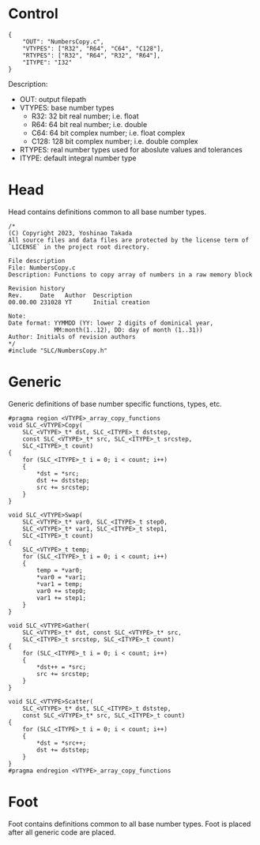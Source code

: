 # Control
```
{
    "OUT": "NumbersCopy.c",
    "VTYPES": ["R32", "R64", "C64", "C128"],
    "RTYPES": ["R32", "R64", "R32", "R64"],
    "ITYPE": "I32"
}
```
Description:
* OUT: output filepath
* VTYPES: base number types
    - R32: 32 bit real number; i.e. float
    - R64: 64 bit real number; i.e. double
    - C64: 64 bit complex number; i.e. float complex
    - C128: 128 bit complex number; i.e. double complex
* RTYPES: real number types used for aboslute values and tolerances
* ITYPE: default integral number type
# Head
Head contains definitions common to all base number types.
```
/*
(C) Copyright 2023, Yoshinao Takada
All source files and data files are protected by the license term of
`LICENSE` in the project root directory.

File description
File: NumbersCopy.c
Description: Functions to copy array of numbers in a raw memory block

Revision history
Rev.     Date   Author  Description
00.00.00 231028 YT      Initial creation

Note:
Date format: YYMMDD (YY: lower 2 digits of dominical year, 
             MM:month(1..12), DD: day of month (1..31))
Author: Initials of revision authors
*/
#include "SLC/NumbersCopy.h"
```
# Generic
Generic definitions of base number specific functions, types, etc.
```
#pragma region <VTYPE>_array_copy_functions
void SLC_<VTYPE>Copy(
    SLC_<VTYPE>_t* dst, SLC_<ITYPE>_t dststep,
    const SLC_<VTYPE>_t* src, SLC_<ITYPE>_t srcstep,
    SLC_<ITYPE>_t count)
{
    for (SLC_<ITYPE>_t i = 0; i < count; i++)
    {
        *dst = *src;
        dst += dststep;
        src += srcstep;
    }
}

void SLC_<VTYPE>Swap(
    SLC_<VTYPE>_t* var0, SLC_<ITYPE>_t step0,
    SLC_<VTYPE>_t* var1, SLC_<ITYPE>_t step1,
    SLC_<ITYPE>_t count)
{
    SLC_<VTYPE>_t temp;
    for (SLC_<ITYPE>_t i = 0; i < count; i++)
    {
        temp = *var0;
        *var0 = *var1;
        *var1 = temp;
        var0 += step0;
        var1 += step1;
    }
}

void SLC_<VTYPE>Gather(
    SLC_<VTYPE>_t* dst, const SLC_<VTYPE>_t* src,
    SLC_<ITYPE>_t srcstep, SLC_<ITYPE>_t count)
{
    for (SLC_<ITYPE>_t i = 0; i < count; i++)
    {
        *dst++ = *src;
        src += srcstep;
    }
}

void SLC_<VTYPE>Scatter(
    SLC_<VTYPE>_t* dst, SLC_<ITYPE>_t dststep,
    const SLC_<VTYPE>_t* src, SLC_<ITYPE>_t count)
{
    for (SLC_<ITYPE>_t i = 0; i < count; i++)
    {
        *dst = *src++;
        dst += dststep;
    }
}
#pragma endregion <VTYPE>_array_copy_functions
```
# Foot
Foot contains definitions common to all base number types.
Foot is placed after all generic code are placed.
```
```
